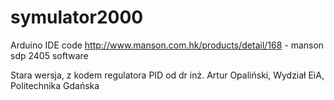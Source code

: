 # symulator2000
Arduino IDE code
http://www.manson.com.hk/products/detail/168 - manson sdp 2405 software


Stara wersja, z kodem regulatora PID od dr inż. Artur Opaliński, Wydział EiA, Politechnika Gdańska
